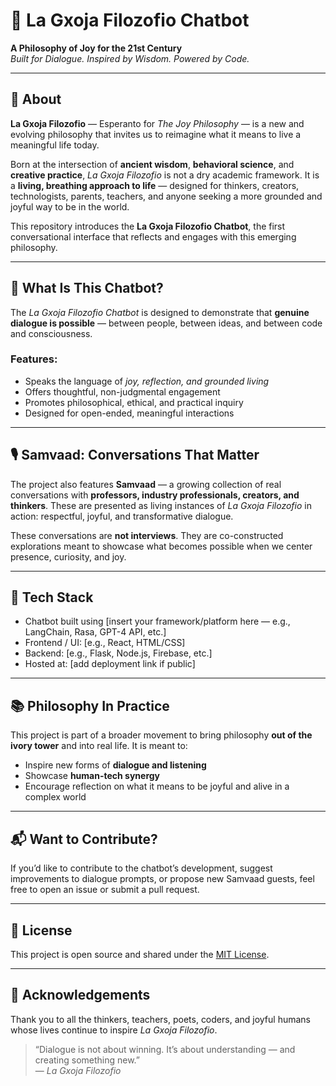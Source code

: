 # 🤖 La Gxoja Filozofio Chatbot

**A Philosophy of Joy for the 21st Century**  
*Built for Dialogue. Inspired by Wisdom. Powered by Code.*

---

## 🌟 About

**La Gxoja Filozofio** — Esperanto for *The Joy Philosophy* — is a new and evolving philosophy that invites us to reimagine what it means to live a meaningful life today.

Born at the intersection of **ancient wisdom**, **behavioral science**, and **creative practice**, *La Gxoja Filozofio* is not a dry academic framework. It is a **living, breathing approach to life** — designed for thinkers, creators, technologists, parents, teachers, and anyone seeking a more grounded and joyful way to be in the world.

This repository introduces the **La Gxoja Filozofio Chatbot**, the first conversational interface that reflects and engages with this emerging philosophy.

---

## 💬 What Is This Chatbot?

The *La Gxoja Filozofio Chatbot* is designed to demonstrate that **genuine dialogue is possible** — between people, between ideas, and between code and consciousness.

### Features:
- Speaks the language of *joy, reflection, and grounded living*
- Offers thoughtful, non-judgmental engagement
- Promotes philosophical, ethical, and practical inquiry
- Designed for open-ended, meaningful interactions

---

## 🎙️ Samvaad: Conversations That Matter

The project also features **Samvaad** — a growing collection of real conversations with **professors, industry professionals, creators, and thinkers**. These are presented as living instances of *La Gxoja Filozofio* in action: respectful, joyful, and transformative dialogue.

These conversations are **not interviews**. They are co-constructed explorations meant to showcase what becomes possible when we center presence, curiosity, and joy.

---

## 🔧 Tech Stack

- Chatbot built using [insert your framework/platform here — e.g., LangChain, Rasa, GPT-4 API, etc.]
- Frontend / UI: [e.g., React, HTML/CSS]
- Backend: [e.g., Flask, Node.js, Firebase, etc.]
- Hosted at: [add deployment link if public]

---

## 📚 Philosophy In Practice

This project is part of a broader movement to bring philosophy **out of the ivory tower** and into real life. It is meant to:
- Inspire new forms of **dialogue and listening**
- Showcase **human-tech synergy**
- Encourage reflection on what it means to be joyful and alive in a complex world

---

## 📬 Want to Contribute?

If you’d like to contribute to the chatbot’s development, suggest improvements to dialogue prompts, or propose new Samvaad guests, feel free to open an issue or submit a pull request.

---

## 🧠 License

This project is open source and shared under the [MIT License](LICENSE).

---

## 🙏 Acknowledgements

Thank you to all the thinkers, teachers, poets, coders, and joyful humans whose lives continue to inspire *La Gxoja Filozofio*.

> “Dialogue is not about winning. It’s about understanding — and creating something new.”  
> — *La Gxoja Filozofio*
